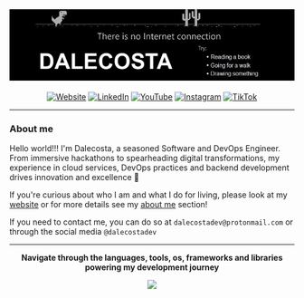 <div align="center">
  <img src="./img/cover.jpeg" alt="Dalecosta cover image">
</div>
<br>
<div align="center">
  <a href="https://dalecosta.com"><img alt="Website" src="https://img.shields.io/badge/website-000000?style=for-the-badge&logo=google-chrome&logoColor=white"></a>
  <a href="https://www.linkedin.com/in/nicol%C3%B2-costantini-a52602181"><img src="https://img.shields.io/badge/LinkedIn-0077B5?style=for-the-badge&logo=linkedin" alt="LinkedIn"></a>
  <a href="https://www.youtube.com/@dalecostadev"><img src="https://img.shields.io/badge/YouTube-FF0000?style=for-the-badge&logo=youtube" alt="YouTube"></a>
  <a href="https://www.instagram.com/dalecostadev"><img src="https://img.shields.io/badge/Instagram-E4405F?style=for-the-badge&logo=instagram" alt="Instagram"></a>
  <a href="https://www.tiktok.com/@dalecostadev"><img src="https://img.shields.io/badge/TikTok-000000?style=for-the-badge&logo=tiktok" alt="TikTok"></a>
</div>

---

### About me

Hello world!!! I'm Dalecosta, a seasoned Software and DevOps Engineer. From immersive hackathons to spearheading digital transformations, my experience in cloud services, DevOps practices and backend development drives innovation and excellence 🚀

If you're curious about who I am and what I do for living, please look at my [website](https://dalecosta.com) or for more details see my [about me](https://dalecosta.com/blog/about-me) section!

If you need to contact me, you can do so at `dalecostadev@protonmail.com` or through the social media `@dalecostadev`

----- 

<p align="center"><b>Navigate through the languages, tools, os, frameworks and libraries powering my development journey</b></p>

<p align="center">
  <a href="https://skillicons.dev">
    <img src="https://skillicons.dev/icons?i=gitlab,github,vscode,visualstudio,git,npm,bun,gradle,nodejs,react,materialui,astro,html,css,tailwind,javascript,typescript,wasm,prisma,dotnet,cs,python,flask,go,bash,azure,aws,kubernetes,docker,githubactions,grafana,prometheus,ansible,terraform,kafka,jenkins,regex,nginx,mongodb,mysql,redis,ipfs,linux,windows,raspberrypi" />
  </a>
</p>
